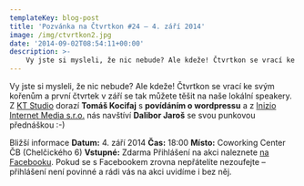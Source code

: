 ```yaml
---
templateKey: blog-post
title: 'Pozvánka na Čtvrtkon #24 – 4. září 2014'
image: /img/ctvrtkon2.jpg
date: '2014-09-02T08:54:11+00:00'
description: >-
    Vy jste si mysleli, že nic nebude? Ale kdeže! Čtvrtkon se vrací ke svým kořenům a první čtvrtek v září se tak můžete těšit na naše lokální speakery. Z KT Studio dorazí Tomáš Kocifaj...
---
```

[](http://ctvrtkon.cz/wp-content/uploads/ctvrtkon2.jpg)

Vy jste si mysleli, že nic nebude? Ale kdeže! Čtvrtkon se vrací ke svým kořenům a první čtvrtek v září se tak můžete těšit na naše lokální speakery. Z [KT Studio](http://www.ktstudio.cz/) dorazí **Tomáš Kocifaj** s **povídáním o wordpressu** a z [Inizio Internet Media s.r.o.](http://www.inizio.cz/cs/) nás navštíví **Dalibor Jaroš** se svou punkovou přednáškou :-)

Bližší informace **Datum:** 4. září 2014 **Čas:** 18:00 **Místo:** Coworking Center ČB (Chelčického 6) **Vstupné:** Zdarma Přihlášení na akci naleznete [na Facebooku](https://www.facebook.com/events/1538409276371945/). Pokud se s Facebookem zrovna nepřátelíte nezoufejte – přihlášení není povinné a rádi vás na akci uvidíme i bez něj.
